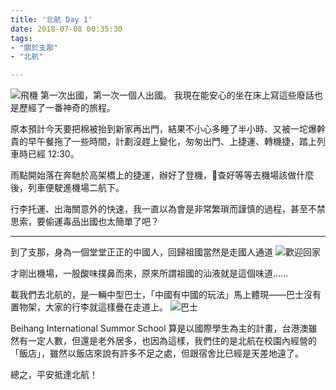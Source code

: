 ```yaml
---
title: '北航 Day 1'
date: 2018-07-08 00:35:30
tags:
- "關於支那"
- "北航"

---
```

![飛機](DSCF4585-min.JPG)
第一次出國，第一次一個人出國。
我現在能安心的坐在床上寫這些廢話也是歷經了一番神奇的旅程。

<!--more-->

原本預計今天要把棉被抬到新家再出門，結果不小心多睡了半小時、又被一坨爆幹貴的早午餐拖了一些時間，計劃沒趕上變化，匆匆出門、上捷運、轉機捷，踏上列車時已經 12:30。

雨點開始落在奔馳於高架橋上的捷運，辦好了登機，查好等等去機場該做什麼後，列車便駛進機場二航下。

行李托運、出海關意外的快速，我一直以為會是非常繁瑣而謹慎的過程，甚至不禁思索，要偷運毒品出國也太簡單了吧？

---

到了支那，身為一個堂堂正正的中國人，回歸祖國當然是走國人通道
![歡迎回家](DSC_1567-min.JPG)

才剛出機場，一股酸味撲鼻而來，原來所謂祖國的汕液就是這個味道......

載我們去北航的，是一輛中型巴士，「中國有中國的玩法」馬上體現——巴士沒有置物架，大家的行李就這樣疊在走道上。
![巴士](DSC_1570-min.JPG)

Beihang International Summor School 算是以國際學生為主的計畫，台港澳雖然有一定人數，但還是老外居多，也因為這樣，我們住的是北航在校園內經營的「飯店」，雖然以飯店來說有許多不足之處，但跟宿舍比已經是天差地遠了。

總之，平安抵達北航！